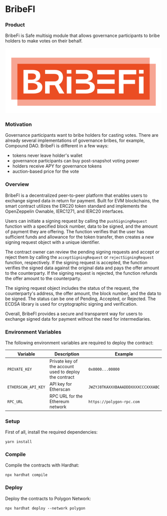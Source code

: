# BribeFI

### Product

BribeFi is Safe multisig module that allows governance participants to bribe holders to make votes on their behalf.

![BribeFI Logo](./docs/bribefi.png)

### Motivation

Governance participants want to bribe holders for casting votes. There are already several implementations of governance bribes, for example, Compound DAO.
BribeFi is different in a few ways:

- tokens never leave holder's wallet
- governance participants can buy post-snapshot voting power
- holders receive APY for governance tokens
- auction-based price for the vote

### Overview

BribeFI is a decentralized peer-to-peer platform that enables users to exchange signed data in return for payment. Built for EVM blockchains, the smart contract utilizes the ERC20 token standard and implements the OpenZeppelin Ownable, IERC1271, and IERC20 interfaces.

Users can initiate a signing request by calling the `pushSigningRequest` function with a specified block number, data to be signed, and the amount of payment they are offering. The function verifies that the user has sufficient funds and allowance for the token transfer, then creates a new signing request object with a unique identifier.

The contract owner can review the pending signing requests and accept or reject them by calling the `acceptSigningRequest` or `rejectSigningRequest` function, respectively. If the signing request is accepted, the function verifies the signed data against the original data and pays the offer amount to the counterparty. If the signing request is rejected, the function refunds the offer amount to the counterparty.

The signing request object includes the status of the request, the counterparty's address, the offer amount, the block number, and the data to be signed. The status can be one of Pending, Accepted, or Rejected. The ECDSA library is used for cryptographic signing and verification.

Overall, BribeFI provides a secure and transparent way for users to exchange signed data for payment without the need for intermediaries.

### Environment Variables

The following environment variables are required to deploy the contract:

| Variable            | Description                                            | Example                            |
| ------------------- | ------------------------------------------------------ | ---------------------------------- |
| `PRIVATE_KEY`       | Private key of the account used to deploy the contract | `0x0000...00000`                   |
| `ETHERSCAN_API_KEY` | API key for Etherscan                                  | `JWZYJ8TKAXXXBAAADDDXXXXCCCXXXABC` |
| `RPC_URL`           | RPC URL for the Ethereum network                       | `https://polygon-rpc.com`          |

### Setup

First of all, install the required dependencies:

```shell
yarn install
```

### Compile

Compile the contracts with Hardhat:

```shell
npx hardhat compile
```

### Deploy

Deploy the contracts to Polygon Network:

```shell
npx hardhat deploy --network polygon
```
